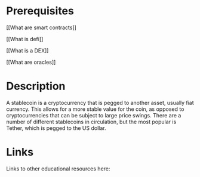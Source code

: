 # Prerequisites
[[What are smart contracts]]


[[What is defi]]


[[What is a DEX]]


[[What are oracles]]

# Description
A stablecoin is a cryptocurrency that is pegged to another asset, usually fiat currency. This allows for a more stable value for the coin, as opposed to cryptocurrencies that can be subject to large price swings. There are a number of different stablecoins in circulation, but the most popular is Tether, which is pegged to the US dollar.

# Links
Links to other educational resources here: